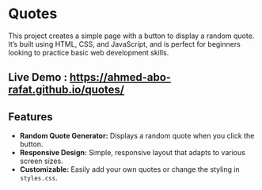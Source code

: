 # Quotes
This project creates a simple page with a button to display a random quote. It’s built using HTML, CSS, and JavaScript, and is perfect for beginners looking to practice basic web development skills.
<br>
## Live Demo : https://ahmed-abo-rafat.github.io/quotes/
## Features

- **Random Quote Generator:** Displays a random quote when you click the button.
- **Responsive Design:** Simple, responsive layout that adapts to various screen sizes.
- **Customizable:** Easily add your own quotes or change the styling in `styles.css`.
